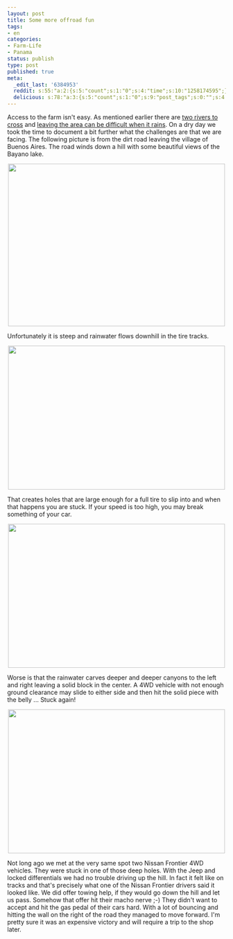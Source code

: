 ```yaml
---
layout: post
title: Some more offroad fun
tags:
- en
categories:
- Farm-Life
- Panama
status: publish
type: post
published: true
meta:
  _edit_last: '6384953'
  reddit: s:55:"a:2:{s:5:"count";s:1:"0";s:4:"time";s:10:"1258174595";}";
  delicious: s:78:"a:3:{s:5:"count";s:1:"0";s:9:"post_tags";s:0:"";s:4:"time";s:10:"1258174593";}";
---
```

Access to the farm isn't easy. As mentioned earlier there are <a href="http://rainforestfinca.wordpress.com/2009/09/04/how-to-get-to-the-farm/">two rivers to cross</a> and <a href="http://rainforestfinca.wordpress.com/2009/09/07/sometimes-leaving-can-be-difficult/">leaving the area can be difficult when it rains</a>. On a dry day we took the time to document a bit further what the challenges are that we are facing. The following picture is from the dirt road leaving the village of Buenos Aires. The road winds down a hill with some beautiful views of the Bayano lake.

<a href="http://www.flickr.com/photos/34665899@N00/3975694092" title="View '' on Flickr.com"><div style="text-align:center;"><img src="http://farm4.static.flickr.com/3454/3975694092_a6d57fa263.jpg" alt="" border="0" width="500" height="375" /></div></a>

Unfortunately it is steep and rainwater flows downhill in the tire tracks.

<a href="http://www.flickr.com/photos/34665899@N00/3975678932" title="View '' on Flickr.com"><div style="text-align:center;"><img src="http://farm3.static.flickr.com/2614/3975678932_d148e2d61d.jpg" alt="" border="0" width="500" height="332" /></div></a>

That creates holes that are large enough for a full tire to slip into and when that happens you are stuck. If your speed is too high, you may break something of your car.

<a href="http://www.flickr.com/photos/34665899@N00/3975676850" title="View '' on Flickr.com"><div style="text-align:center;"><img src="http://farm4.static.flickr.com/3450/3975676850_9094f627a1.jpg" alt="" border="0" width="500" height="332" /></div></a>

Worse is that the rainwater carves deeper and deeper canyons to the left and right leaving a solid block in the center. A 4WD vehicle with not enough ground clearance may slide to either side and then hit the solid piece with the belly ... Stuck again!

<a href="http://www.flickr.com/photos/34665899@N00/3974911417" title="View '' on Flickr.com"><div style="text-align:center;"><img src="http://farm3.static.flickr.com/2565/3974911417_e0de6b6e48.jpg" alt="" border="0" width="500" height="332" /></div></a>

Not long ago we met at the very same spot two Nissan Frontier 4WD vehicles. They were stuck in one of those deep holes. With the Jeep and locked differentials we had no trouble driving up the hill. In fact it felt like on tracks and that's precisely what one of the Nissan Frontier drivers said it looked like. We did offer towing help, if they would go down the hill and let us pass. Somehow that offer hit their macho nerve ;-) They didn't want to accept and hit the gas pedal of their cars hard. With a lot of bouncing and hitting the wall on the right of the road they managed to move forward. I'm pretty sure it was an expensive victory and will require a trip to the shop later.
